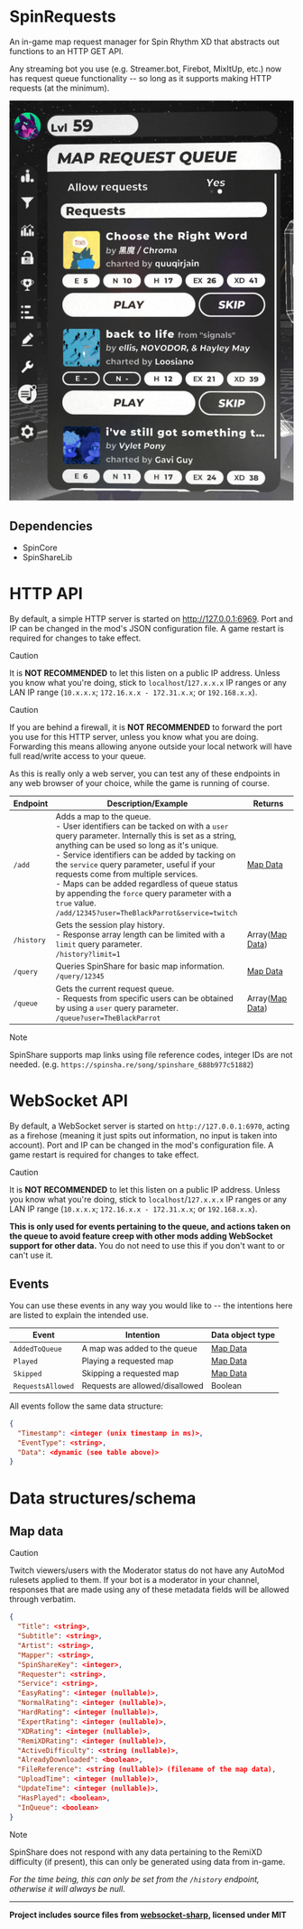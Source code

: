 # SpinRequests
An in-game map request manager for Spin Rhythm XD that abstracts out functions to an HTTP GET API.

Any streaming bot you use (e.g. Streamer.bot, Firebot, MixItUp, etc.) now has request queue functionality -- so long as it supports making HTTP requests (at the minimum).

![Screenshot of SpinRequests being used in-game](Assets/screenshot.png)

## Dependencies
- SpinCore
- SpinShareLib

# HTTP API
By default, a simple HTTP server is started on http://127.0.0.1:6969. Port and IP can be changed in the mod's JSON configuration file. A game restart is required for changes to take effect.

> [!CAUTION]
> It is **NOT RECOMMENDED** to let this listen on a public IP address. Unless you know what you're doing, stick to `localhost`/`127.x.x.x` IP ranges or any LAN IP range (`10.x.x.x`; `172.16.x.x - 172.31.x.x`; or `192.168.x.x`).

> [!CAUTION]
> If you are behind a firewall, it is **NOT RECOMMENDED** to forward the port you use for this HTTP server, unless you know what you are doing. Forwarding this means allowing anyone outside your local network will have full read/write access to your queue.

As this is really only a web server, you can test any of these endpoints in any web browser of your choice, while the game is running of course.

| Endpoint   | Description/Example                                                                                                                                                                                                                                                                                                                                                                                                                                                                            | Returns                              |
|------------|------------------------------------------------------------------------------------------------------------------------------------------------------------------------------------------------------------------------------------------------------------------------------------------------------------------------------------------------------------------------------------------------------------------------------------------------------------------------------------------------|--------------------------------------|
| `/add`     | Adds a map to the queue.<br/>- User identifiers can be tacked on with a `user` query parameter. Internally this is set as a string, anything can be used so long as it's unique.<br/>- Service identifiers can be added by tacking on the `service` query parameter, useful if your requests come from multiple services.<br/>- Maps can be added regardless of queue status by appending the `force` query parameter with a `true` value.<br/>`/add/12345?user=TheBlackParrot&service=twitch` | [Map Data](#map-data-type)           |
| `/history` | Gets the session play history.<br/>- Response array length can be limited with a `limit` query parameter.<br/>`/history?limit=1`                                                                                                                                                                                                                                                                                                                                                               | Array([Map Data](#map-data-type))    |
| `/query`   | Queries SpinShare for basic map information.<br/>`/query/12345`                                                                                                                                                                                                                                                                                                                                                                                                                                | [Map Data](#map-data-type)           |
| `/queue`   | Gets the current request queue.<br/>- Requests from specific users can be obtained by using a `user` query parameter.<br/>`/queue?user=TheBlackParrot`                                                                                                                                                                                                                                                                                                                                         | Array([Map Data](#map-data-type))    |

> [!NOTE]
> SpinShare supports map links using file reference codes, integer IDs are not needed. (e.g. `https://spinsha.re/song/spinshare_688b977c51882`)

# WebSocket API
By default, a WebSocket server is started on `http://127.0.0.1:6970`, acting as a firehose (meaning it just spits out information, no input is taken into account). Port and IP can be changed in the mod's configuration file. A game restart is required for changes to take effect.

> [!CAUTION]
> It is **NOT RECOMMENDED** to let this listen on a public IP address. Unless you know what you're doing, stick to `localhost`/`127.x.x.x` IP ranges or any LAN IP range (`10.x.x.x`; `172.16.x.x - 172.31.x.x`; or `192.168.x.x`).

**This is only used for events pertaining to the queue, and actions taken on the queue to avoid feature creep with other mods adding WebSocket support for other data.** You do not need to use this if you don't want to or can't use it.

<a name="websocket-events"></a>
## Events
You can use these events in any way you would like to -- the intentions here are listed to explain the intended use.

| Event             | Intention                       | Data object type           |
|-------------------|---------------------------------|----------------------------|
| `AddedToQueue`    | A map was added to the queue    | [Map Data](#map-data-type) |
| `Played`          | Playing a requested map         | [Map Data](#map-data-type) |
| `Skipped`         | Skipping a requested map        | [Map Data](#map-data-type) |
| `RequestsAllowed` | Requests are allowed/disallowed | Boolean                    |

All events follow the same data structure:
```json
{
  "Timestamp": <integer (unix timestamp in ms)>,
  "EventType": <string>,
  "Data": <dynamic (see table above)>
}
```

# Data structures/schema

<a name="map-data-type"></a>
## Map data
> [!CAUTION]
> Twitch viewers/users with the Moderator status do not have any AutoMod rulesets applied to them. If your bot is a moderator in your channel, responses that are made using any of these metadata fields will be allowed through verbatim.
```json
{
  "Title": <string>,
  "Subtitle": <string>,
  "Artist": <string>,
  "Mapper": <string>,
  "SpinShareKey": <integer>,
  "Requester": <string>,
  "Service": <string>,
  "EasyRating": <integer (nullable)>,
  "NormalRating": <integer (nullable)>,
  "HardRating": <integer (nullable)>,
  "ExpertRating": <integer (nullable)>,
  "XDRating": <integer (nullable)>,
  "RemiXDRating": <integer (nullable)>,
  "ActiveDifficulty": <string (nullable)>,
  "AlreadyDownloaded": <boolean>,
  "FileReference": <string (nullable)> (filename of the map data),
  "UploadTime": <integer (nullable)>,
  "UpdateTime": <integer (nullable)>,
  "HasPlayed": <boolean>,
  "InQueue": <boolean>
}
```
> [!NOTE]
> SpinShare does not respond with any data pertaining to the RemiXD difficulty (if present), this can only be generated using data from in-game.
> 
> *For the time being, this can only be set from the `/history` endpoint, otherwise it will always be null.*
 
---

**Project includes source files from [websocket-sharp](https://github.com/sta/websocket-sharp/tree/01a1a7559f21e38af1045a1ae1e8c123416b6df3), licensed under MIT**